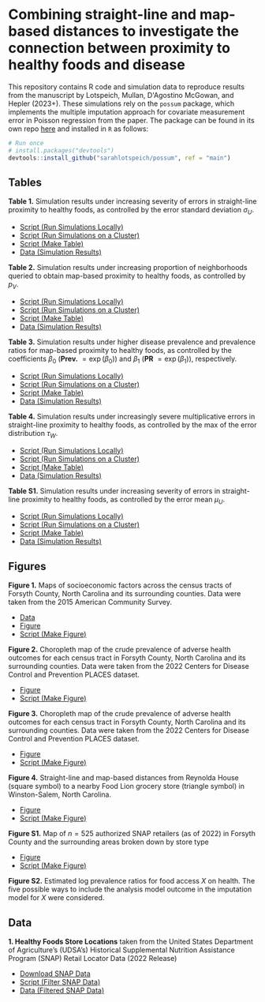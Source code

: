 # Combining straight-line and map-based distances to investigate the connection between proximity to healthy foods and disease

This repository contains R code and simulation data to reproduce results from the manuscript by Lotspeich, Mullan, D'Agostino McGowan, and Hepler (2023+). These simulations rely on the `possum` package, which implements the multiple imputation approach for covariate measurement error in Poisson regression from the paper. The package can be found in its own repo [here](https://github.com/sarahlotspeich/possum) and installed in `R` as follows:

``` r
# Run once
# install.packages("devtools")
devtools::install_github("sarahlotspeich/possum", ref = "main")
```

## Tables 

**Table 1.** Simulation results under increasing severity of errors in straight-line proximity to healthy foods, as controlled by the error standard deviation $\sigma_U$.

  - [Script (Run Simulations Locally)](sims-scripts/sims_vary_sigmaU.R)
  - [Script (Run Simulations on a Cluster)](sims-scripts/sims_vary_sigmaU_cluster.R)
  - [Script (Make Table)](table-scripts/table1_vary_sigmaU.R)
  - [Data (Simulation Results)](sims-data/vary_sigmaU_sims_combined.csv)

**Table 2.** Simulation results under increasing proportion of neighborhoods queried to obtain map-based proximity to healthy foods, as controlled by $p_V$.

  - [Script (Run Simulations Locally)](sims-scripts/sims_vary_pV.R)
  - [Script (Run Simulations on a Cluster)](sims-scripts/sims_vary_pV_cluster.R)
  - [Script (Make Table)](table-scripts/table2_vary_pV.R)
  - [Data (Simulation Results)](sims-data/vary_pV_sims_combined.csv)

**Table 3.** Simulation results under higher disease prevalence and prevalence ratios for map-based proximity to healthy foods, as controlled by the coefficients $\beta_0$ (**Prev.** 
 $= \exp(\beta_0)$) and $\beta_1$ (**PR** $= \exp(\beta_1)$), respectively.

  - [Script (Run Simulations Locally)](sims-scripts/sims_vary_prev.R)
  - [Script (Run Simulations on a Cluster)](sims-scripts/sims_vary_prev_cluster.R)
  - [Script (Make Table)](table-scripts/table3_vary_prev.R)
  - [Data (Simulation Results)](sims-data/vary_prev_sims_combined.csv)

**Table 4.** Simulation results under increasingly severe multiplicative errors in straight-line proximity to healthy foods, as controlled by the max of the error distribution $\tau_W$. 

  - [Script (Run Simulations Locally)](sims-scripts/sims_mult_error.R)
  - [Script (Run Simulations on a Cluster)](sims-scripts/sims_vary_mult_error_cluster.R)
  - [Script (Make Table)](table-scripts/table4_mult_error.R)
  - [Data (Simulation Results)](sims-data/mult_error_sims_combined.csv)

**Table S1.** Simulation results under increasing severity of errors in straight-line proximity to healthy foods, as controlled by the error mean $\mu_U$.

  - [Script (Run Simulations Locally)](sims-scripts/sims_vary_muU.R)
  - [Script (Run Simulations on a Cluster)](sims-scripts/sims_vary_muU_cluster.R)
  - [Script (Make Table)](table-scripts/tableS1_vary_muU.R)
  - [Data (Simulation Results)](sims-data/vary_muU_sims_combined.csv)  

## Figures 

**Figure 1.** Maps of socioeconomic factors across the census tracts of Forsyth County, North Carolina and its surrounding counties. Data were taken from the 2015 American Community Survey. 

  - [Data](forsyth-data/forsyth_acs_data.csv)
  - [Figure](figures/fig1_map_forsyth_acs_data.png)
  - [Script (Make Figure)](figure-scripts/fig1_map_forsyth_acs_data.R)

**Figure 2.** Choropleth map of the crude prevalence of adverse health outcomes for each census tract in Forsyth County, North Carolina and its surrounding counties. Data were taken from the 2022 Centers for Disease Control and Prevention PLACES dataset. 

  - [Figure](figures/fig1_map_forsyth_acs_data.png)
  - [Script (Make Figure)](figure-scripts/fig1_map_forsyth_acs_data.R)

**Figure 3.** Choropleth map of the crude prevalence of adverse health outcomes for each census tract in Forsyth County, North Carolina and its surrounding counties. Data were taken from the 2022 Centers for Disease Control and Prevention PLACES dataset. 

  - [Figure](figures/fig1_map_forsyth_acs_data.png)
  - [Script (Make Figure)](figure-scripts/fig1_map_forsyth_acs_data.R)

**Figure 4.** Straight-line and map-based distances from Reynolda House (square symbol) to a nearby Food Lion grocery store (triangle symbol) in Winston-Salem, North Carolina. 

  - [Figure](figures/fig1_map_comparing_distances.png)
  - [Script (Make Figure)](figure-scripts/fig1_map_comparing_distances.R)

**Figure S1.** Map of $n = 525$ authorized SNAP retailers (as of 2022) in Forsyth County and the surrounding areas broken down by store type

  - [Figure](figures/figS1_map_SNAP.png)
  - [Script (Make Figure)](figures/figS1_map_SNAPs.R)

**Figure S2.** Estimated log prevalence ratios for food access $X$ on health. The five possible ways to include the analysis model outcome in the imputation model for $X$ were considered. 

## Data 

**1.  Healthy Foods Store Locations** taken from the United States Department of Agriculture’s (UDSA’s) Historical Supplemental Nutrition Assistance Program (SNAP) Retail Locator Data (2022 Release)

  - [Download SNAP Data](https://www.fns.usda.gov/snap/retailer-locator)
  - [Script (Filter SNAP Data)](forsyth-data/healthy_foods_stores_2022.R)
  - [Data (Filtered SNAP Data)](forsyth-data/healthy_foods_stores_2022.csv)
